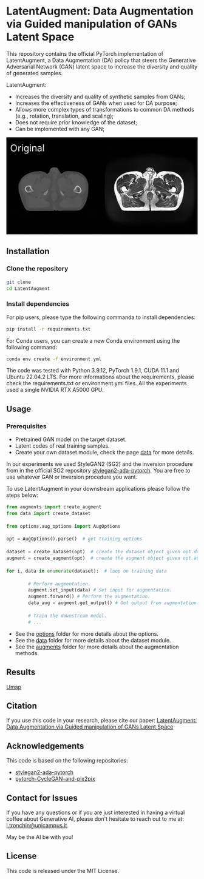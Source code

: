 # LatentAugment: Data Augmentation via Guided manipulation of GANs Latent Space

This repository contains the official PyTorch implementation of LatentAugment, a Data Augmentation (DA) policy that steers the Generative Adversarial Network (GAN) latent space to increase the diversity and quality of generated samples.

LatentAugment:
- Increases the diversity and quality of synthetic samples from GANs;
- Increases the effectiveness of GANs when used for DA purpose; 
- Allows more complex types of transformations to common DA methods (e.g., rotation, translation, and scaling);
- Does not require prior knowledge of the dataset;
- Can be implemented with any GAN;

<p float="left">
  <img src="docs/img_text.gif" width="512" height="256" />
</p>

## Installation

### Clone the repository

```bash
git clone
cd LatentAugment
```

### Install dependencies
For pip users, please type the following commanda to install dependencies:
```bash
pip install -r requirements.txt
```
For Conda users, you can create a new Conda environment using the following command:
```bash
conda env create -f environment.yml
```
The code was tested with Python 3.9.12, PyTorch 1.9.1, CUDA 11.1 and Ubuntu 22.04.2 LTS.
For more informations about the requirements, please check the requirements.txt or environment.yml files.
All the experiments used a single NVIDIA RTX A5000 GPU.

## Usage
### Prerequisites

- Pretrained GAN model on the target dataset.
- Latent codes of real training samples.
- Create your own dataset module, check the page [data](https://github.com/junyanz/pytorch-CycleGAN-and-pix2pix/blob/master/docs/datasets.md) for more details.

In our experiments we used StyleGAN2 (SG2) and the inversion procedure from in the official SG2 repository [stylegan2-ada-pytorch](https://github.com/NVlabs/stylegan2-ada-pytorch.git).
You are free to use whatever GAN or inversion procedure you want.

To use LatentAugment in your downstream applications please follow the steps below:
```python
from augments import create_augment
from data import create_dataset

from options.aug_options import AugOptions

opt = AugOptions().parse()  # get training options

dataset = create_dataset(opt)  # create the dataset object given opt.dataset_mode and other options
augment = create_augment(opt)  # create the augment object given opt.aug and other options

for i, data in enumerate(dataset):  # loop on training data
    
        # Perform augmentation.
        augment.set_input(data) # Set input for augmentation.
        augment.forward() # Perform the augmentation.
        data_aug = augment.get_output() # Get output from augmentation.
        
        # Train the downstream model.
        # ...
```

- See the [options](./options) folder for more details about the options.
- See the [data](./data) folder for more details about the dataset module.
- See the [augments](./augments) folder for more details about the augmentation methods.

## Results

[Umap](docs/umap_projection.html)

## Citation
If you use this code in your research, please cite our paper: [LatentAugment: Data Augmentation via Guided manipulation of GANs Latent Space]()

## Acknowledgements
This code is based on the following repositories:
- [stylegan2-ada-pytorch](https://github.com/NVlabs/stylegan2-ada-pytorch.git)
- [pytorch-CycleGAN-and-pix2pix](https://github.com/junyanz/pytorch-CycleGAN-and-pix2pix.git)

## Contact for Issues

If you have any questions or if you are just interested in having a virtual coffee about Generative AI, 
please don't hesitate to reach out to me at: [l.tronchin@unicampus.it](l.tronchin@unicampus.it).

May be the AI be with you!

## License

This code is released under the MIT License.
